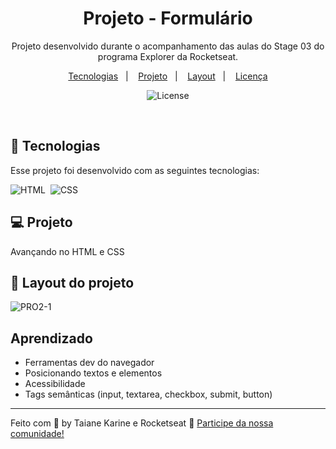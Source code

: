 
<h1 align="center"> Projeto - Formulário </h1>

<p align="center">
Projeto desenvolvido durante o acompanhamento das aulas do Stage 03 do programa Explorer da Rocketseat.
</p>

<p align="center">
  <a href="#-tecnologias">Tecnologias</a>&nbsp;&nbsp;&nbsp;|&nbsp;&nbsp;&nbsp;
  <a href="#-projeto">Projeto</a>&nbsp;&nbsp;&nbsp;|&nbsp;&nbsp;&nbsp;
  <a href="#-layout">Layout</a>&nbsp;&nbsp;&nbsp;|&nbsp;&nbsp;&nbsp;
  <a href="#memo-licença">Licença</a>
</p>

<p align="center">
  <img alt="License" src="https://img.shields.io/static/v1?label=license&message=MIT&color=49AA26&labelColor=000000">
</p>

<br>

## 🚀 Tecnologias

Esse projeto foi desenvolvido com as seguintes tecnologias:

![HTML](https://img.shields.io/badge/-HTML-05122A?style=flat&logo=HTML5)&nbsp;
![CSS](https://img.shields.io/badge/-CSS-05122A?style=flat&logo=CSS3&logoColor=1572B6)&nbsp;

## 💻 Projeto

Avançando no HTML e CSS

## 🔖 Layout do projeto

![PRO2-1](https://user-images.githubusercontent.com/94652702/215140641-676898e2-98b5-4916-81c6-5ad3bcf03f60.png)

## Aprendizado

- Ferramentas dev do navegador
- Posicionando textos e elementos
- Acessibilidade
- Tags semânticas (input, textarea, checkbox, submit, button)

---

Feito com 🧡 by Taiane Karine e Rocketseat :wave: [Participe da nossa comunidade!](https://discord.gg/rocketseat)